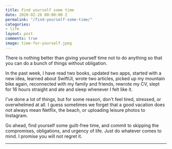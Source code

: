 ```yaml
---
title: Find yourself some time
date: 2020-02-26 00:00:00 Z
permalink: "/find-yourself-some-time/"
categories:
- life
layout: post
comments: true
image: time-for-yourself.jpeg
---
```


There is nothing better than giving yourself time not to do anything so that you can do a bunch of things without obligation.

In the past week, I have read two books, updated two apps, started with a new idea, learned about SwiftUI, wrote two articles, picked up my mountain bike again, reconnected with my family and friends, rewrote my CV, slept for 16 hours straight and ate and sleep whenever I felt like it.<!--more-->  

I've done a lot of things, but for some reason, don't feel tired, stressed, or overwhelmed at all.  I guess sometimes we forget that a good vacation does not always mean Netflix, the beach, or uploading leisure photos to Instagram.  

Go ahead, find yourself some guilt-free time, and commit to skipping the compromises, obligations, and urgency of life.  Just do whatever comes to mind.  I promise you will not regret it.

---